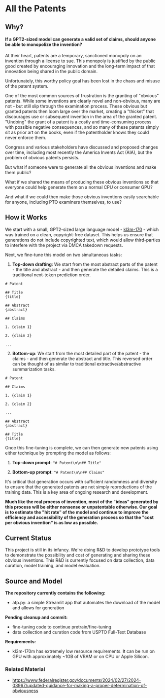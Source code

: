 # All the Patents

## Why?

#### If a GPT2-sized model can generate a valid set of claims, should anyone be able to monopolize the invention?

At their heart, patents are a temporary, sanctioned monopoly on an invention through a license to sue.  This monopoly
is justified by the public good created by encouraging innovation and the long-term impact of that innovation being
shared in the public domain.

Unfortunately, this worthy policy goal has been lost in the chaos and misuse of the patent system.

One of the most common sources of frustration is the granting of "obvious" patents.  While some inventions are clearly novel
and non-obvious, many are not - but still slip through the examination process.  These obvious but granted patents then
loom large over the market, creating a "thicket" that discourages use or subsequent invention in the area of the granted
patent.  "Undoing" the grant of a patent is a costly and time-consuming process with possible negative consequences, and
so many of these patents simply sit as prior art on the books, even if the patentholder knows they could never enforce them.

Congress and various stakeholders have discussed and proposed changes over time, including most recently the 
America Invents Act (AIA), but the problem of obvious patents persists.

But what if someone were to generate all the obvious inventions and make them public?  

What if we shared the means of producing these obvious inventions so that everyone could help generate them on a normal CPU or consumer GPU?  

And what if we could then make those obvious inventions easily searchable for anyone, including PTO examiners themselves, to use?

## How it Works

We start with a small, GPT2-sized large language model - [kl3m-170](https://273ventures.com/kl3m-the-first-legal-large-language-model/) - which was trained on a clean, copyright-free dataset.
This helps us ensure that generations do not include copyrighted text, which would allow third-parties to interfere with the project
via DMCA takedown requests.

Next, we fine-tune this model on two simultaneous tasks:

1. **Top-down drafting**:  We start from the most abstract parts of the patent - the title and abstract - and then generate the detailed claims.  This is a traditional next-token prediction order.

```text
# Patent

## Title
{title}

## Abstract
{abstract}

## Claims

1. {claim 1}

2. {claim 2}

...
```

2. **Bottom-up**: We start from the most detailed part of the patent - the claims - and then generate the abstract and title.  This reversed order can be thought of as similar to traditional extractive/abstractive summarization tasks. 

```text
# Patent

## Claims

1. {claim 1}

2. {claim 2}

...

## Abstract
{abstract}

## Title
{title}
```

Once this fine-tuning is complete, we can then generate new patents using either technique by prompting the model as follows:

1. **Top-down prompt**: `"# Patent\n\n## Title"`

2. **Bottom-up prompt**: `"# Patent\n\n## Claims"`

It's critical that generation occurs with sufficient randomness and diversity to ensure that the generated patents are not
simply reproductions of the training data.  This is a key area of ongoing research and development.

**Much like the real process of invention, most of the "ideas" generated by this process will be either nonsense or
unpatentable otherwise. Our goal is to estimate the "hit rate" of the model and continue to improve the efficiency and
accessibility of the generation process so that the "cost per obvious invention" is as low as possible.**

## Current Status

This project is still in its infancy.  We're doing R&D to develop prototype tools to demonstrate the possibility and
cost of generating and sharing these obvious inventions.  This R&D is currently focused on data collection, 
data curation, model training, and model evaluation.

## Source and Model
**The repository currently contains the following:**
 * atp.py: a simple Streamlit app that automates the download of the model and allows for generation

**Pending cleanup and commit:**
 * fine-tuning code to continue pretrain/fine-tuning
 * data collection and curation code from USPTO Full-Text Database

**Requirements:**
 * kl3m-170m has extremely low resource requirements.  It can be run on GPU with approximately ~1GB of VRAM or on CPU or Apple Silicon.

### Related Material

* https://www.federalregister.gov/documents/2024/02/27/2024-03967/updated-guidance-for-making-a-proper-determination-of-obviousness
